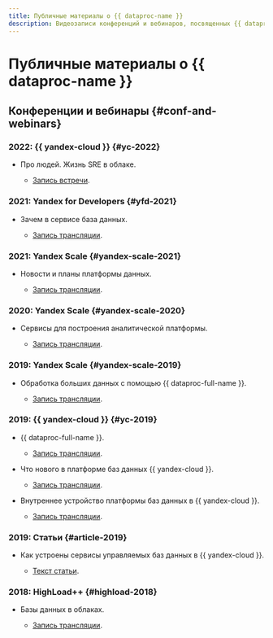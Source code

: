 ```yaml
---
title: Публичные материалы о {{ dataproc-name }}
description: Видеозаписи конференций и вебинаров, посвященных {{ dataproc-name }}.
---
```


# Публичные материалы о {{ dataproc-name }}

## Конференции и вебинары {#conf-and-webinars}

### 2022: {{ yandex-cloud }} {#yc-2022}

* Про людей. Жизнь SRE в облаке.

  * [Запись встречи](https://www.youtube.com/watch?v=8YwepbGf1WM).

### 2021: Yandex for Developers {#yfd-2021}

* Зачем в сервисе база данных.

  * [Запись трансляции](https://www.youtube.com/watch?v=cddm8I0UgjU).

### 2021: Yandex Scale {#yandex-scale-2021}

* Новости и планы платформы данных.

  * [Запись трансляции](https://www.youtube.com/watch?v=34azYnDBiYY).

### 2020: Yandex Scale {#yandex-scale-2020}

* Сервисы для построения аналитической платформы.

  * [Запись трансляции](https://www.youtube.com/watch?v=ErATbyw4LTs).

### 2019: Yandex Scale {#yandex-scale-2019}

* Обработка больших данных с помощью {{ dataproc-full-name }}.

  * [Запись трансляции](https://www.youtube.com/watch?v=th1N3m6DQ54).

### 2019: {{ yandex-cloud }} {#yc-2019}

* {{ dataproc-full-name }}.

  * [Запись трансляции](https://www.youtube.com/watch?v=PKJr-dJ3tu0).

* Что нового в платформе баз данных {{ yandex-cloud }}.

  * [Запись трансляции](https://www.youtube.com/watch?v=5OcUo3J4Wdc).

* Внутреннее устройство платформы баз данных в {{ yandex-cloud }}.

  * [Запись трансляции](https://www.youtube.com/watch?v=Cwdg425a_cw).

### 2019: Статьи {#article-2019}

* Как устроены сервисы управляемых баз данных в {{ yandex-cloud }}.

  * [Текст статьи](https://habr.com/ru/companies/yandex/articles/477860/).

### 2018: HighLoad++ {#highload-2018}

* Базы данных в облаках.

  * [Запись трансляции](https://www.youtube.com/watch?v=xyMN1EA9p5Y).
